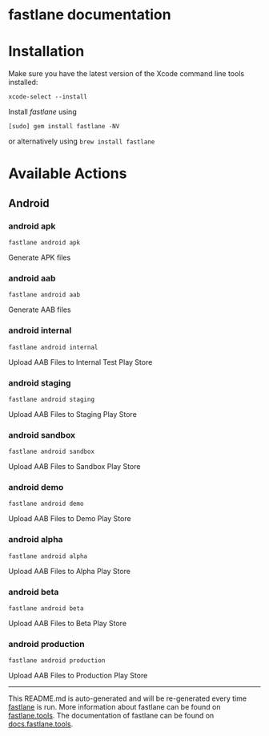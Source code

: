 fastlane documentation
================
# Installation

Make sure you have the latest version of the Xcode command line tools installed:

```
xcode-select --install
```

Install _fastlane_ using
```
[sudo] gem install fastlane -NV
```
or alternatively using `brew install fastlane`

# Available Actions
## Android
### android apk
```
fastlane android apk
```
Generate APK files
### android aab
```
fastlane android aab
```
Generate AAB files
### android internal
```
fastlane android internal
```
Upload AAB Files to Internal Test Play Store
### android staging
```
fastlane android staging
```
Upload AAB Files to Staging Play Store
### android sandbox
```
fastlane android sandbox
```
Upload AAB Files to Sandbox Play Store
### android demo
```
fastlane android demo
```
Upload AAB Files to Demo Play Store
### android alpha
```
fastlane android alpha
```
Upload AAB Files to Alpha Play Store
### android beta
```
fastlane android beta
```
Upload AAB Files to Beta Play Store
### android production
```
fastlane android production
```
Upload AAB Files to Production Play Store

----

This README.md is auto-generated and will be re-generated every time [fastlane](https://fastlane.tools) is run.
More information about fastlane can be found on [fastlane.tools](https://fastlane.tools).
The documentation of fastlane can be found on [docs.fastlane.tools](https://docs.fastlane.tools).
